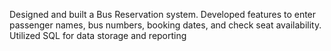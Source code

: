 Designed and built a Bus Reservation system.
Developed features to enter passenger names, bus numbers, booking dates, and check seat availability.
Utilized SQL for data storage and reporting
